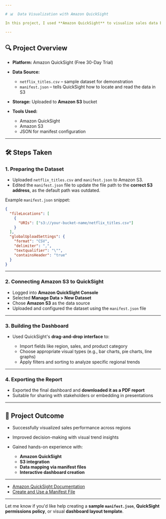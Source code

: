 ```yaml
---

# 📊  Data Visualization with Amazon QuickSight

In this project, I used **Amazon QuickSight** to visualize sales data by creating **interactive dashboards**, applying **filters**, and generating **reports**. The goal was to analyze regional sales trends and make **data-driven decisions efficiently**.

---
```


## 🔍 Project Overview

* **Platform:** Amazon QuickSight (Free 30-Day Trial)
* **Data Source:**

  * `netflix_titles.csv` – sample dataset for demonstration
  * `manifest.json` – tells QuickSight how to locate and read the data in S3
* **Storage:** Uploaded to **Amazon S3** bucket
* **Tools Used:**

  * Amazon QuickSight
  * Amazon S3
  * JSON for manifest configuration

---

## 🛠️ Steps Taken

### 1. **Preparing the Dataset**

* Uploaded `netflix_titles.csv` and `manifest.json` to Amazon S3.
* Edited the `manifest.json` file to update the file path to the **correct S3 address**, as the default path was outdated.

Example `manifest.json` snippet:

```json
{
  "fileLocations": [
    {
      "URIs": ["s3://your-bucket-name/netflix_titles.csv"]
    }
  ],
  "globalUploadSettings": {
    "format": "CSV",
    "delimiter": ",",
    "textqualifier": "\"",
    "containsHeader": "true"
  }
}
```

---

### 2. **Connecting Amazon S3 to QuickSight**

* Logged into **Amazon QuickSight Console**
* Selected **Manage Data > New Dataset**
* Chose **Amazon S3** as the data source
* Uploaded and configured the dataset using the `manifest.json` file


---

### 3. **Building the Dashboard**

* Used QuickSight's **drag-and-drop interface** to:

  * Import fields like region, sales, and product category
  * Choose appropriate visual types (e.g., bar charts, pie charts, line graphs)
  * Apply filters and sorting to analyze specific regional trends



---

### 4. **Exporting the Report**

* Exported the final dashboard and **downloaded it as a PDF report**
* Suitable for sharing with stakeholders or embedding in presentations

---

## 🎯 Project Outcome

* Successfully visualized sales performance across regions
* Improved decision-making with visual trend insights
* Gained hands-on experience with:

  * **Amazon QuickSight**
  * **S3 integration**
  * **Data mapping via manifest files**
  * **Interactive dashboard creation**

---


* [Amazon QuickSight Documentation](https://docs.aws.amazon.com/quicksight/)
* [Create and Use a Manifest File](https://docs.aws.amazon.com/quicksight/latest/user/supported-manifest-file-format.html)

---

Let me know if you'd like help creating a **sample `manifest.json`**, **QuickSight permissions policy**, or visual **dashboard layout template**.
